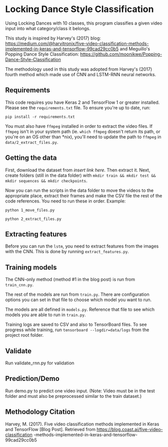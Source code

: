 # Locking Dance Style Classification
Using Locking Dances with 10 classes, this program classifies a given video input into what category/class it belongs. 

This study is inspired by Harvey's (2017) blog: https://medium.com/@harvitronix/five-video-classification-methods-implemented-in-keras-and-tensorflow-99cad29cc0b5 and Meguillo's Popping Dance Style Classification: https://github.com/moonikwe/Popping-Dance-Style-Classification

The methodology used in this study was adopted from Harvey's (2017) fourth method which made use of CNN and LSTM-RNN neural networks.

## Requirements

This code requires you have Keras 2 and TensorFlow 1 or greater installed. Please see the `requirements.txt` file. To ensure you're up to date, run:

`pip install -r requirements.txt`

You must also have `ffmpeg` installed in order to extract the video files. If `ffmpeg` isn't in your system path (ie. `which ffmpeg` doesn't return its path, or you're on an OS other than *nix), you'll need to update the path to `ffmpeg` in `data/2_extract_files.py`.

## Getting the data

First, download the dataset from *insert link here.*
Then extract it.
Next, create folders (still in the data folder) with `mkdir train && mkdir test && mkdir sequences && mkdir checkpoints`.

Now you can run the scripts in the data folder to move the videos to the appropriate place, extract their frames and make the CSV file the rest of the code references. You need to run these in order. Example:

`python 1_move_files.py`

`python 2_extract_files.py`

## Extracting features

Before you can run the `lstm`, you need to extract features from the images with the CNN. This is done by running `extract_features.py`. 

## Training models

The CNN-only method (method #1 in the blog post) is run from `train_cnn.py`.

The rest of the models are run from `train.py`. There are configuration options you can set in that file to choose which model you want to run.

The models are all defined in `models.py`. Reference that file to see which models you are able to run in `train.py`.

Training logs are saved to CSV and also to TensorBoard files. To see progress while training, run `tensorboard --logdir=data/logs` from the project root folder.

## Validate
Run validate_rnn.py for validation

## Prediction/Demo
Run demo.py to predict one video input. 
(Note: Video must be in the test folder and must also be preprocessed similar to the train dataset.)

## Methodology Citation
Harvey, M. (2017). Five video classification methods implemented in Keras and TensorFlow [Blog Post]. Retrieved from https://blog.coast.ai/five-video-classification -methods-implemented-in-keras-and-tensorflow-99cad29cc0b5
